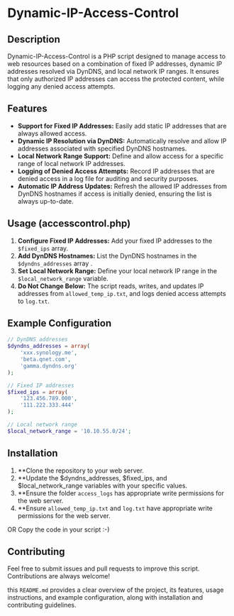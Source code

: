 # Dynamic-IP-Access-Control

## Description

Dynamic-IP-Access-Control is a PHP script designed to manage access to web resources based on a combination of fixed IP addresses, dynamic IP addresses resolved via DynDNS, and local network IP ranges. It ensures that only authorized IP addresses can access the protected content, while logging any denied access attempts.

## Features

- **Support for Fixed IP Addresses:** Easily add static IP addresses that are always allowed access.
- **Dynamic IP Resolution via DynDNS:** Automatically resolve and allow IP addresses associated with specified DynDNS hostnames.
- **Local Network Range Support:** Define and allow access for a specific range of local network IP addresses.
- **Logging of Denied Access Attempts:** Record IP addresses that are denied access in a log file for auditing and security purposes.
- **Automatic IP Address Updates:** Refresh the allowed IP addresses from DynDNS hostnames if access is initially denied, ensuring the list is always up-to-date.

## Usage (accesscontrol.php)

1. **Configure Fixed IP Addresses:** Add your fixed IP addresses to the `$fixed_ips` array.
2. **Add DynDNS Hostnames:** List the DynDNS hostnames in the `$dyndns_addresses` array . 
3. **Set Local Network Range:** Define your local network IP range in the `$local_network_range` variable.
4. **Do Not Change Below:** The script reads, writes, and updates IP addresses from `allowed_temp_ip.txt`, and logs denied access attempts to `log.txt`.

## Example Configuration

```php
// DynDNS addresses
$dyndns_addresses = array(
    'xxx.synology.me',
    'beta.qnet.com',
    'gamma.dyndns.org'
);

// Fixed IP addresses
$fixed_ips = array(
    '123.456.789.000',
    '111.222.333.444'
);

// Local network range
$local_network_range = '10.10.55.0/24';
```

## Installation
1. **Clone the repository to your web server.
2. **Update the $dyndns_addresses, $fixed_ips, and $local_network_range variables with your specific values.
3. **Ensure the folder `access_logs` has appropriate write permissions for the web server.
4. **Ensure `allowed_temp_ip.txt` and `log.txt` have appropriate write permissions for the web server.

OR Copy the code in your script :-)

## Contributing
Feel free to submit issues and pull requests to improve this script. Contributions are always welcome!

this `README.md` provides a clear overview of the project, its features, usage instructions, and example configuration, along with installation and contributing guidelines.
